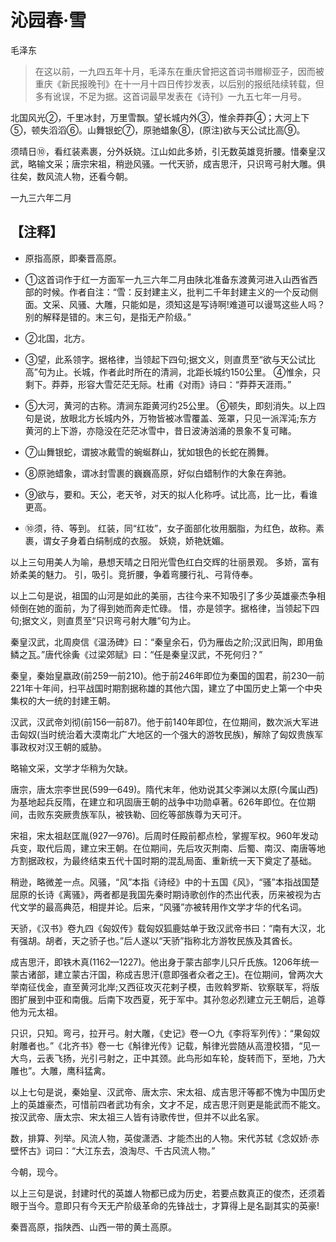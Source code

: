 <link href="../../css/style.css" rel="stylesheet" type="text/css" />

# 沁园春·雪
<span class="r">毛泽东

> 在这以前，一九四五年十月，毛泽东在重庆曾把这首词书赠柳亚子，因而被重庆《新民报晚刊》在十一月十四日传抄发表，以后别的报纸陆续转载，但多有讹误，不足为据。这首词最早发表在《诗刊》一九五七年一月号。

<span class="jk">北国风光②，千里冰封，万里雪飘。望长城内外③，惟余莽莽④；大河上下⑤，顿失滔滔⑥。山舞银蛇⑦，原驰蜡象⑧，(原注)欲与天公试比高⑨。

<span class="jk">须晴日⑩，看红装素裹，分外妖娆。江山如此多娇，引无数英雄竞折腰。惜秦皇汉武，略输文采；唐宗宋祖，稍逊风骚。一代天骄，成吉思汗，只识弯弓射大雕。俱往矣，数风流人物，还看今朝。

<span class="r">一九三六年二月

## 【注释】

<div class="fzzy">

- 原指高原，即秦晋高原。

- ①这首词作于红一方面军一九三六年二月由陕北准备东渡黄河进入山西省西部的时候。作者自注：“雪：反封建主义，批判二千年封建主义的一个反动侧面。文采、风骚、大雕，只能如是，须知这是写诗啊!难道可以谩骂这些人吗？别的解释是错的。末三句，是指无产阶级。” 

- ②北国，北方。

- ③望，此系领字。据格律，当领起下四句;据文义，则直贯至“欲与天公试比高”句为止。长城，作者此时所在的清涧，北距长城约150公里。 ④惟余，只剩下。莽莽，形容大雪茫茫无际。杜甫《对雨》诗曰：“莽莽天涯雨。” 

- ⑤大河，黄河的古称。清涧东距黄河约25公里。 ⑥顿失，即刻消失。以上四句是说，放眼北方长城内外，万物皆被冰雪覆盖、笼罩，只见一派浑沌;东方黄河的上下游，亦隐没在茫茫冰雪中，昔日波涛汹涌的景象不复可睹。

- ⑦山舞银蛇，谓披冰戴雪的蜿蜒群山，犹如银色的长蛇在腾舞。

- ⑧原驰蜡象，谓冰封雪裹的巍巍高原，好似白蜡制作的大象在奔驰。

- ⑨欲与，要和。天公，老天爷，对天的拟人化称呼。试比高，比一比，看谁更高。

- ⑩须，待、等到。 红装，同“红妆”，女子面部化妆用胭脂，为红色，故称。素裹，谓女子身着白绢制成的衣服。 妖娆，娇艳妩媚。

<div class="p">

以上三句用美人为喻，悬想天晴之日阳光雪色红白交辉的壮丽景观。 多娇，富有娇柔美的魅力。 引，吸引。竞折腰，争着弯腰行礼、弓背侍奉。

以上二句是说，祖国的山河是如此的美丽，古往今来不知吸引了多少英雄豪杰争相倾倒在她的面前，为了得到她而奔走忙碌。 惜，亦是领字。据格律，当领起下四句;据文义，则直贯至“只识弯弓射大雕”句为止。

秦皇汉武，北周庾信《温汤碑》曰：“秦皇余石，仍为雁齿之阶;汉武旧陶，即用鱼鳞之瓦。”唐代徐夤《过梁郊赋》曰：“任是秦皇汉武，不死何归？”

秦皇，秦始皇嬴政(前259—前210)。他于前246年即位为秦国的国君，前230—前221年十年间，扫平战国时期割据称雄的其他六国，建立了中国历史上第一个中央集权的大一统的封建王朝。

汉武，汉武帝刘彻(前156—前87)。他于前140年即位，在位期间，数次派大军进击匈奴(当时统治着大漠南北广大地区的一个强大的游牧民族)，解除了匈奴贵族军事政权对汉王朝的威胁。 

略输文采，文学才华稍为欠缺。 

唐宗，唐太宗李世民(599—649)。隋代末年，他劝说其父李渊以太原(今属山西)为基地起兵反隋，在建立和巩固唐王朝的战争中功勋卓著。626年即位。在位期间，击败东突厥贵族军队，被铁勒、回纥等部族尊为天可汗。

宋祖，宋太祖赵匡胤(927—976)。后周时任殿前都点检，掌握军权。960年发动兵变，取代后周，建立宋王朝。在位期间，先后攻灭荆南、后蜀、南汉、南唐等地方割据政权，为最终结束五代十国时期的混乱局面、重新统一天下奠定了基础。 

稍逊，略微差一点。风骚，“风”本指《诗经》中的十五国《风》，“骚”本指战国楚屈原的长诗《离骚》，两者都是我国先秦时期诗歌创作的杰出代表，历来被视为古代文学的最高典范，相提并论。后来，“风骚”亦被转用作文学才华的代名词。 

天骄，《汉书》卷九四《匈奴传》载匈奴狐鹿姑单于致汉武帝书曰：“南有大汉，北有强胡。胡者，天之骄子也。”后人遂以“天骄”指称北方游牧民族及其酋长。 

成吉思汗，即铁木真(1162—1227)。他出身于蒙古部孛儿只斤氏族。1206年统一蒙古诸部，建立蒙古汗国，称成吉思汗(意即强者众者之王)。在位期间，曾两次大举南征伐金，直至黄河北岸;又西征攻灭花剌子模，击败斡罗斯、钦察联军，将版图扩展到中亚和南俄。后南下攻西夏，死于军中。其孙忽必烈建立元王朝后，追尊他为元太祖。 

只识，只知。弯弓，拉开弓。射大雕，《史记》卷一○九《李将军列传》：“果匈奴射雕者也。”《北齐书》卷一七《斛律光传》记载，斛律光尝随从高澄校猎，“见一大鸟，云表飞扬，光引弓射之，正中其颈。此鸟形如车轮，旋转而下，至地，乃大雕也”。大雕，鹰科猛禽。

以上七句是说，秦始皇、汉武帝、唐太宗、宋太祖、成吉思汗等都不愧为中国历史上的英雄豪杰，可惜前四者武功有余，文才不足，成吉思汗则更是能武而不能文。按汉武帝、唐太宗、宋太祖三人皆有诗歌传世，但并不以此名家。 

数，排算、列举。风流人物，英俊潇洒、才能杰出的人物。宋代苏轼《念奴娇·赤壁怀古》词曰：“大江东去，浪淘尽、千古风流人物。” 

今朝，现今。

以上三句是说，封建时代的英雄人物都已成为历史，若要点数真正的俊杰，还须着眼于当今。意即只有今天无产阶级革命的先锋战士，才算得上是名副其实的英豪!

秦晋高原，指陕西、山西一带的黄土高原。

</div>

